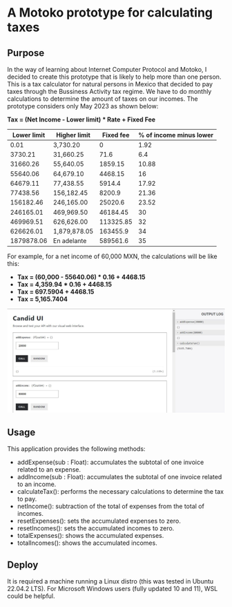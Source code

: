 # A Motoko prototype for calculating taxes
## Purpose
In the way of learning about Internet Computer Protocol and Motoko, I decided to create this prototype that is likely to help more than one person. This is a tax calculator for natural persons in Mexico that decided to pay taxes through the Bussiness Activity tax regime. We have to do monthly calculations to determine the amount of taxes on our incomes. The prototype considers only May 2023 as shown below:

**Tax = (Net Income - Lower limit) * Rate + Fixed Fee**

|Lower limit|Higher limit|Fixed fee|% of income minus lower|
| ------------ | ------------ | ------------ | ------------ |
|0.01 | 3,730.20 | 0 | 1.92|
|3730.21 | 31,660.25 | 71.6 | 6.4|
|31660.26 | 55,640.05 | 1859.15 | 10.88|
|55640.06 | 64,679.10 | 4468.15 | 16|
|64679.11 | 77,438.55 | 5914.4 | 17.92|
|77438.56 | 156,182.45 | 8200.9 | 21.36|
|156182.46 | 246,165.00 | 25020.6 | 23.52|
|246165.01 | 469,969.50 | 46184.45 | 30|
|469969.51 | 626,626.00 | 113325.85 | 32|
|626626.01 | 1,879,878.05 | 163455.9 | 34|
|1879878.06 | En adelante | 589561.6 | 35|

For example, for a net income of 60,000 MXN, the calculations will be like this:

- **Tax = (60,000 - 55640.06) * 0.16 + 4468.15**
- **Tax = 4,359.94 * 0.16 + 4468.15**
- **Tax = 697.5904 + 4468.15**
- **Tax = 5,165.7404**

![](example.jpg)

## Usage
This application provides the following methods:
- addExpense(sub : Float): accumulates the subtotal of one invoice related to an expense.
- addIncome(sub : Float): accumulates the subtotal of one invoice related to an income.
- calculateTax(): performs the necessary calculations to determine the tax to pay.
- netIncome(): subtraction of the total of expenses from the total of incomes.
- resetExpenses(): sets the accumulated expenses to zero.
- resetIncomes(): sets the accumulated incomes to zero.
- totalExpenses(): shows the accumulated expenses.
- totalIncomes(): shows the accumulated incomes.

## Deploy
It is required a machine running a Linux distro (this was tested in Ubuntu 22.04.2 LTS). For Microsoft Windows users (fully updated 10 and 11), WSL could be helpful.